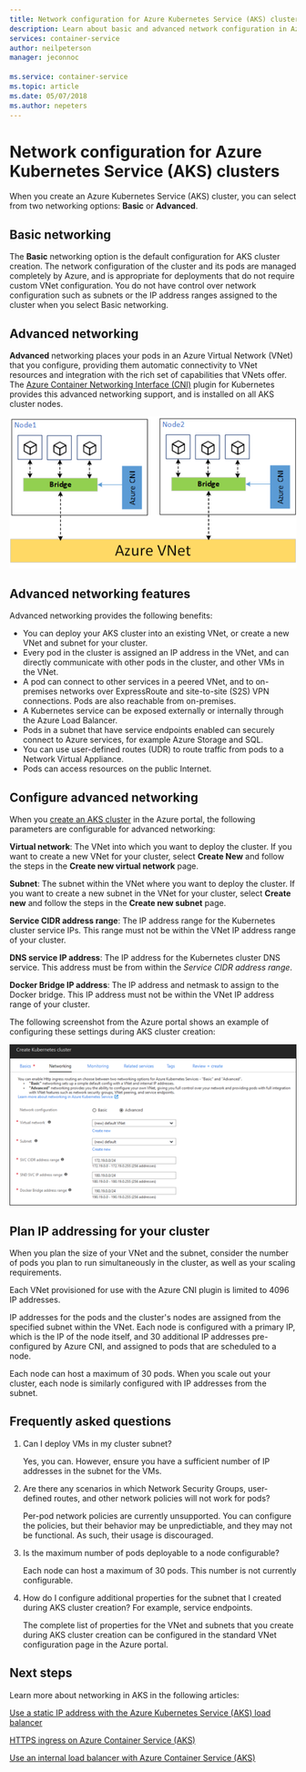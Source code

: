 ```yaml
---
title: Network configuration for Azure Kubernetes Service (AKS) clusters
description: Learn about basic and advanced network configuration in Azure Kubernetes Service (AKS).
services: container-service
author: neilpeterson
manager: jeconnoc

ms.service: container-service
ms.topic: article
ms.date: 05/07/2018
ms.author: nepeters
---
```


# Network configuration for Azure Kubernetes Service (AKS) clusters

When you create an Azure Kubernetes Service (AKS) cluster, you can select from two networking options: **Basic** or **Advanced**.

## Basic networking

The **Basic** networking option is the default configuration for AKS cluster creation. The network configuration of the cluster and its pods are managed completely by Azure, and is appropriate for deployments that do not require custom VNet configuration. You do not have control over network configuration such as subnets or the IP address ranges assigned to the cluster when you select Basic networking.

## Advanced networking

**Advanced** networking places your pods in an Azure Virtual Network (VNet) that you configure, providing them automatic connectivity to VNet resources and integration with the rich set of capabilities that VNets offer. The [Azure Container Networking Interface (CNI)][cni-networking] plugin for Kubernetes provides this advanced networking support, and is installed on all AKS cluster nodes.

![Diagram showing two nodes with bridges connecting each to a single Azure VNet][advanced-networking-diagram-01]

## Advanced networking features

Advanced networking provides the following benefits:

* You can deploy your AKS cluster into an existing VNet, or create a new VNet and subnet for your cluster.
* Every pod in the cluster is assigned an IP address in the VNet, and can directly communicate with other pods in the cluster, and other VMs in the VNet.
* A pod can connect to other services in a peered VNet, and to on-premises networks over ExpressRoute and site-to-site (S2S) VPN connections. Pods are also reachable from on-premises.
* A Kubernetes service can be exposed externally or internally through the Azure Load Balancer.
* Pods in a subnet that have service endpoints enabled can securely connect to Azure services, for example Azure Storage and SQL.
* You can use user-defined routes (UDR) to route traffic from pods to a Network Virtual Appliance.
* Pods can access resources on the public Internet.

## Configure advanced networking

When you [create an AKS cluster](kubernetes-walkthrough-portal.md) in the Azure portal, the following parameters are configurable for advanced networking:

**Virtual network**: The VNet into which you want to deploy the cluster. If you want to create a new VNet for your cluster, select **Create New** and follow the steps in the **Create new virtual network** page.

**Subnet**: The subnet within the VNet where you want to deploy the cluster. If you want to create a new subnet in the VNet for your cluster, select **Create new** and follow the steps in the **Create new subnet** page.

**Service CIDR address range**: The IP address range for the Kubernetes cluster service IPs. This range must not be within the VNet IP address range of your cluster.

**DNS service IP address**:  The IP address for the Kubernetes cluster DNS service. This address must be from within the *Service CIDR address range*.

**Docker Bridge IP address**: The IP address and netmask to assign to the Docker bridge. This IP address must not be within the VNet IP address range of your cluster.

The following screenshot from the Azure portal shows an example of configuring these settings during AKS cluster creation:

![Advanced networking configuration in the Azure portal][portal-03-networking-advanced]

## Plan IP addressing for your cluster

When you plan the size of your VNet and the subnet, consider the number of pods you plan to run simultaneously in the cluster, as well as your scaling requirements.

Each VNet provisioned for use with the Azure CNI plugin is limited to 4096 IP addresses.

IP addresses for the pods and the cluster's nodes are assigned from the specified subnet within the VNet. Each node is configured with a primary IP, which is the IP of the node itself, and 30 additional IP addresses pre-configured by Azure CNI, and assigned to pods that are scheduled to a node.

Each node can host a maximum of 30 pods. When you scale out your cluster, each node is similarly configured with IP addresses from the subnet.

## Frequently asked questions

1. Can I deploy VMs in my cluster subnet?

   Yes, you can. However, ensure you have a sufficient number of IP addresses in the subnet for the VMs.

1. Are there any scenarios in which Network Security Groups, user-defined routes, and other network policies will not work for pods?

   Per-pod network policies are currently unsupported. You can configure the policies, but their behavior may be unpredictiable, and they may not be functional. As such, their usage is discouraged.

1. Is the maximum number of pods deployable to a node configurable?

   Each node can host a maximum of 30 pods. This number is not currently configurable.

1. How do I configure additional properties for the subnet that I created during AKS cluster creation? For example, service endpoints.

   The complete list of properties for the VNet and subnets that you create during AKS cluster creation can be configured in the standard VNet configuration page in the Azure portal.

## Next steps

Learn more about networking in AKS in the following articles:

[Use a static IP address with the Azure Kubernetes Service (AKS) load balancer](static-ip.md)

[HTTPS ingress on Azure Container Service (AKS)](ingress.md)

[Use an internal load balancer with Azure Container Service (AKS)](internal-lb.md)

<!-- IMAGES -->
[advanced-networking-diagram-01]: ./media/vnet/advanced-networking-diagram-01.png
[portal-01-create]: ./media/vnet/portal-01-create.png
[portal-02-networking]: ./media/vnet/portal-02-networking.png
[portal-03-networking-advanced]: ./media/vnet/portal-03-networking-advanced.png
[portal-04-create-vnet]: ./media/vnet/portal-04-create-vnet.png
[portal-05-create-subnet]: ./media/vnet/portal-05-create-subnet.png

<!-- LINKS - External -->
[cni-networking]: https://github.com/Azure/azure-container-networking/blob/master/docs/cni.md

<!-- LINKS - Internal -->
[aks-ssh]: aks-ssh.md
